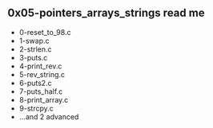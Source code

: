 0x05-pointers_arrays_strings read me
---------------------
- 0-reset_to_98.c
- 1-swap.c
- 2-strlen.c
- 3-puts.c
- 4-print_rev.c
- 5-rev_string.c
- 6-puts2.c
- 7-puts_half.c
- 8-print_array.c
- 9-strcpy.c
- ...and 2 advanced


